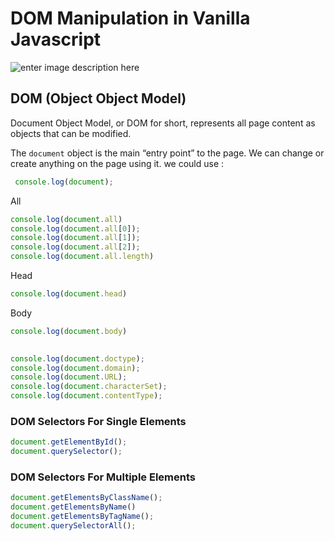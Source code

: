 # DOM Manipulation in Vanilla Javascript

![enter image description here](https://res.cloudinary.com/practicaldev/image/fetch/s--fzU9Q772--/c_imagga_scale,f_auto,fl_progressive,h_900,q_auto,w_1600/https://thepracticaldev.s3.amazonaws.com/i/ern57e4pds7jpp9oq5xy.png)
 

 

## DOM (Object Object Model)


Document Object Model, or DOM for short, represents all page content as objects that can be modified.

The  `document`  object is the main “entry point” to the page. We can change or create anything on the page using it.
we could use : 
```javascript
 console.log(document);
```
 All
```javascript
console.log(document.all)
console.log(document.all[0]);
console.log(document.all[1]);
console.log(document.all[2]);
console.log(document.all.length)

```
Head
```javascript
console.log(document.head)
```
Body
```javascript
console.log(document.body)
```

```javascript
 
console.log(document.doctype);
console.log(document.domain);
console.log(document.URL);
console.log(document.characterSet);
console.log(document.contentType);
```
### DOM Selectors For Single Elements
```javascript
document.getElementById();
document.querySelector();
```
### DOM Selectors For Multiple Elements
```javascript
document.getElementsByClassName();
document.getElementsByName()
document.getElementsByTagName();
document.querySelectorAll();
```
